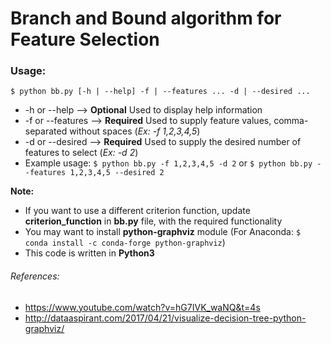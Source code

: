 # Branch and Bound algorithm for Feature Selection

### Usage:
```
$ python bb.py [-h | --help] -f | --features ... -d | --desired ...
```
* -h or --help --> __Optional__ Used to display help information
* -f or --features --> __Required__ Used to supply feature values, comma-separated without spaces (_Ex: -f 1,2,3,4,5_)
* -d or --desired --> __Required__ Used to supply the desired number of features to select (_Ex: -d 2_)
* Example usage: `$ python bb.py -f 1,2,3,4,5 -d 2` or `$ python bb.py --features 1,2,3,4,5 --desired 2`

__Note:__
* If you want to use a different criterion function, update __criterion_function__ in __bb.py__ file, with the required functionality
* You may want to install __python-graphviz__ module (For Anaconda: ```$ conda install -c conda-forge python-graphviz```)
* This code is written in __Python3__

###### References:
* https://www.youtube.com/watch?v=hG7IVK_waNQ&t=4s
* http://dataaspirant.com/2017/04/21/visualize-decision-tree-python-graphviz/
